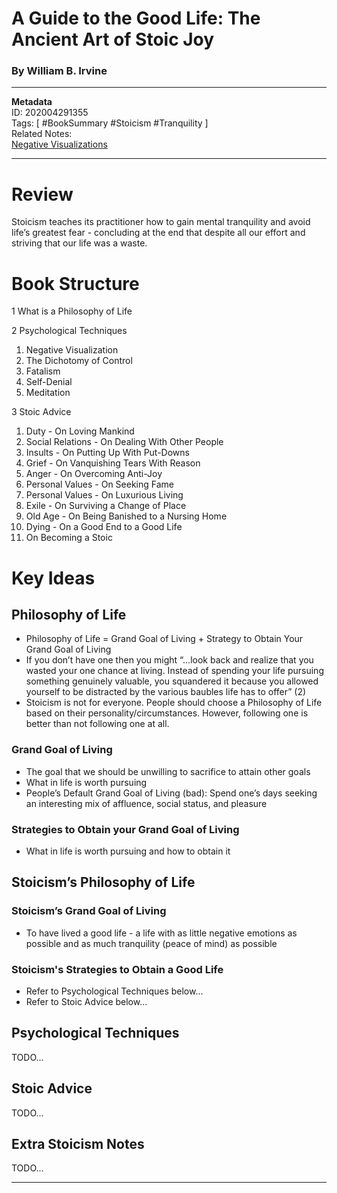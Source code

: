 # A Guide to the Good Life: The Ancient Art of Stoic Joy
### By William B. Irvine
---
**Metadata**  
ID: 202004291355  
Tags: [ #BookSummary #Stoicism #Tranquility ]  
Related Notes:  
[Negative Visualizations](NegativeVisualizations-042920201359.md)  

---
 
# Review
Stoicism teaches its practitioner how to gain mental tranquility and avoid life’s greatest fear - concluding at the end that despite all our effort and striving that our life was a waste.

# Book Structure
1 What is a Philosophy of Life  

2 Psychological Techniques  
1. Negative Visualization
2. The Dichotomy of Control
3. Fatalism
4. Self-Denial
5. Meditation  

3 Stoic Advice  
1. Duty - On Loving Mankind
2. Social Relations - On Dealing With Other People
3. Insults - On Putting Up With Put-Downs
4. Grief - On Vanquishing Tears With Reason
5. Anger - On Overcoming Anti-Joy
6. Personal Values - On Seeking Fame
7. Personal Values - On Luxurious Living
8. Exile - On Surviving a Change of Place
9. Old Age - On Being Banished to a Nursing Home
10. Dying - On a Good End to a Good Life
11. On Becoming a Stoic

# Key Ideas

## Philosophy of Life
* Philosophy of Life = Grand Goal of Living + Strategy to Obtain Your Grand Goal of Living
* If you don’t have one then you might “...look back and realize that you wasted your one chance at living. Instead of spending your life pursuing something genuinely valuable, you squandered it because you allowed yourself to be distracted by the various baubles life has to offer” (2)
* Stoicism is not for everyone. People should choose a Philosophy of Life based on their personality/circumstances. However, following one is better than not following one at all. 

### Grand Goal of Living
* The goal that we should be unwilling to sacrifice to attain other goals
* What in life is worth pursuing
* People’s Default Grand Goal of Living (bad): Spend one’s days seeking an interesting mix of affluence, social status, and pleasure

### Strategies to Obtain your Grand Goal of Living
* What in life is worth pursuing and how to obtain it

## Stoicism’s Philosophy of Life

### Stoicism’s Grand Goal of Living
* To have lived a good life - a life with as little negative emotions as possible and as much tranquility (peace of mind) as possible

### Stoicism's Strategies to Obtain a Good Life
* Refer to Psychological Techniques below...
* Refer to Stoic Advice below...

## Psychological Techniques

TODO...

## Stoic Advice

TODO...

## Extra Stoicism Notes


TODO...



--- 

[AGuideToTheGoodLife]: . "William B. Irvine *A Guide to the Good Life: The Ancient Art of Stoic Joy*)"  
